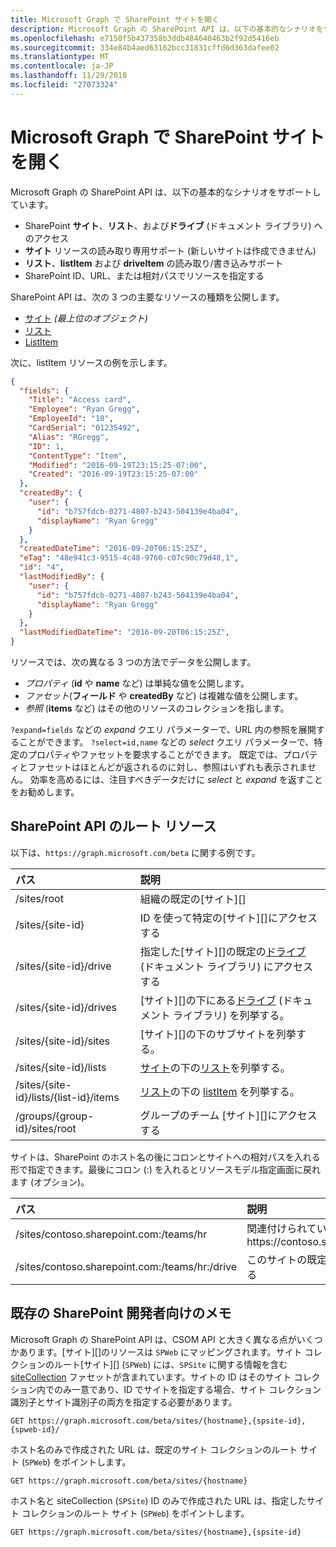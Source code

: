 ```yaml
---
title: Microsoft Graph で SharePoint サイトを開く
description: Microsoft Graph の SharePoint API は、以下の基本的なシナリオをサポートしています。
ms.openlocfilehash: e7150f5b437358b3ddb484640463b2f92d5416eb
ms.sourcegitcommit: 334e84b4aed63162bcc31831cffd6d363dafee02
ms.translationtype: MT
ms.contentlocale: ja-JP
ms.lasthandoff: 11/29/2018
ms.locfileid: "27073324"
---
```

# <a name="working-with-sharepoint-sites-in-microsoft-graph"></a>Microsoft Graph で SharePoint サイトを開く

Microsoft Graph の SharePoint API は、以下の基本的なシナリオをサポートしています。

* SharePoint **サイト**、**リスト**、および**ドライブ** (ドキュメント ライブラリ) へのアクセス
* **サイト** リソースの読み取り専用サポート (新しいサイトは作成できません)
* **リスト**、**listItem** および **driveItem** の読み取り/書き込みサポート
* SharePoint ID、URL、または相対パスでリソースを指定する

SharePoint API は、次の 3 つの主要なリソースの種類を公開します。

* [サイト](site.md) _(最上位のオブジェクト)_
* [リスト](list.md)
* [ListItem](listitem.md)

次に、listItem リソースの例を示します。

```json
{
  "fields": {
    "Title": "Access card",
    "Employee": "Ryan Gregg",
    "EmployeeId": "10",
    "CardSerial": "01235492",
    "Alias": "RGregg",
    "ID": 1,
    "ContentType": "Item",
    "Modified": "2016-09-19T23:15:25-07:00",
    "Created": "2016-09-19T23:15:25-07:00"
  },
  "createdBy": {
    "user": {
      "id": "b757fdcb-0271-4807-b243-504139e4ba04",
      "displayName": "Ryan Gregg"
    }
  },
  "createdDateTime": "2016-09-20T06:15:25Z",
  "eTag": "48e941c3-9515-4c48-9760-c07c90c79d48,1",
  "id": "4",
  "lastModifiedBy": {
    "user": {
      "id": "b757fdcb-0271-4807-b243-504139e4ba04",
      "displayName": "Ryan Gregg"
    }
  },
  "lastModifiedDateTime": "2016-09-20T06:15:25Z",
}
```

リソースでは、次の異なる 3 つの方法でデータを公開します。

* _プロパティ_ (**id** や **name** など) は単純な値を公開します。
* _ファセット_(**フィールド** や **createdBy** など) は複雑な値を公開します。
* _参照_ (**items** など) はその他のリソースのコレクションを指します。

`?expand=fields` などの _expand_ クエリ パラメーターで、URL 内の参照を展開することができます。
`?select=id,name` などの _select_ クエリ パラメーターで、特定のプロパティやファセットを要求することができます。
既定では、プロパティとファセットはほとんどが返されるのに対し、参照はいずれも表示されません。
効率を高めるには、注目すべきデータだけに _select_ と _expand_ を返すことをお勧めします。

## <a name="sharepoint-api-root-resources"></a>SharePoint API のルート リソース

以下は、`https://graph.microsoft.com/beta` に関する例です。

| パス                                   | 説明
|:---------------------------------------|:------------------------------------
| /sites/root                            | 組織の既定の[サイト][]
| /sites/{site-id}                       | ID を使って特定の[サイト][]にアクセスする
| /sites/{site-id}/drive                 | 指定した[サイト][]の既定の[ドライブ](drive.md) (ドキュメント ライブラリ) にアクセスする
| /sites/{site-id}/drives                | [サイト][]の下にある[ドライブ](drive.md) (ドキュメント ライブラリ) を列挙する。
| /sites/{site-id}/sites                 | [サイト][]の下のサブサイトを列挙する。
| /sites/{site-id}/lists                 | [サイト](site.md)の下の[リスト](list.md)を列挙する。
| /sites/{site-id}/lists/{list-id}/items | [リスト](list.md)の下の [listItem](listitem.md) を列挙する。
| /groups/{group-id}/sites/root          | グループのチーム [サイト][]にアクセスする

サイトは、SharePoint のホスト名の後にコロンとサイトへの相対パスを入れる形で指定できます。最後にコロン (:) を入れるとリソースモデル指定画面に戻れます (オプション)。

| パス                                           | 説明
|:-----------------------------------------------|:-----------------------------------
| /sites/contoso.sharepoint.com:/teams/hr        | 関連付けられているサイトhttps://contoso.sharepoint.com/teams/hr
| /sites/contoso.sharepoint.com:/teams/hr:/drive | このサイトの既定の[ドライブ](drive.md)にアクセスする

## <a name="note-for-existing-sharepoint-developers"></a>既存の SharePoint 開発者向けのメモ

Microsoft Graph の SharePoint API は、CSOM API と大きく異なる点がいくつかあります。[サイト][]のリソースは `SPWeb` にマッピングされます。サイト コレクションのルート[サイト][] (`SPWeb`) には、`SPSite` に関する情報を含む [siteCollection](sitecollection.md) ファセットが含まれています。サイトの ID はそのサイト コレクション内でのみ一意であり、ID でサイトを指定する場合、サイト コレクション識別子とサイト識別子の両方を指定する必要があります。

```http
GET https://graph.microsoft.com/beta/sites/{hostname},{spsite-id},{spweb-id}/
```
ホスト名のみで作成された URL は、既定のサイト コレクションのルート サイト (`SPWeb`) をポイントします。

```http
GET https://graph.microsoft.com/beta/sites/{hostname}
```

ホスト名と siteCollection (`SPSite`) ID のみで作成された URL は、指定したサイト コレクションのルート サイト (`SPWeb`) をポイントします。

```http
GET https://graph.microsoft.com/beta/sites/{hostname},{spsite-id}
```

[site]: site.md
[list]: list.md
[drive]: drive.md
[siteCollection]: sitecollection.md

<!-- {
  "type": "#page.annotation",
  "description": "Getting started programming with the SharePoint API",
  "keywords": "getting started sharepoint rest api programming C# ios android rest http",
  "section": "documentation",
  "tocPath": "Getting Started",
  "tocIndex": -100
} -->
